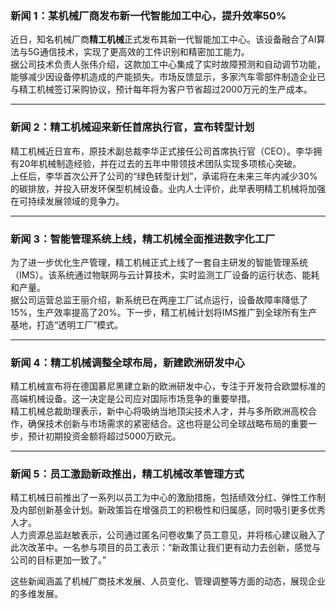 ### 新闻 1：**某机械厂商发布新一代智能加工中心，提升效率50%**  
近日，知名机械厂商**精工机械**正式发布其新一代智能加工中心。该设备融合了AI算法与5G通信技术，实现了更高效的工件识别和精密加工能力。  
据公司技术负责人张伟介绍，这款加工中心集成了实时故障预测和自动调节功能，能够减少因设备停机造成的产能损失。市场反馈显示，多家汽车零部件制造企业已与精工机械签订采购协议，预计每年将为客户节省超过2000万元的生产成本。  

---

### 新闻 2：**精工机械迎来新任首席执行官，宣布转型计划**  
精工机械近日宣布，原技术副总裁李华正式接任公司首席执行官（CEO）。李华拥有20年机械制造经验，并在过去的五年中带领技术团队实现多项核心突破。  
上任后，李华首次公开了公司的“绿色转型计划”，承诺将在未来三年内减少30%的碳排放，并投入研发环保型机械设备。业内人士评价，此举表明精工机械将加强在可持续发展领域的竞争力。  

---

### 新闻 3：**智能管理系统上线，精工机械全面推进数字化工厂**  
为了进一步优化生产管理，精工机械正式上线了一套自主研发的智能管理系统（IMS）。该系统通过物联网与云计算技术，实时监测工厂设备的运行状态、能耗和产量。  
据公司运营总监王丽介绍，新系统已在两座工厂试点运行，设备故障率降低了15%，生产效率提高了20%。下一步，精工机械计划将IMS推广到全球所有生产基地，打造“透明工厂”模式。  

---

### 新闻 4：**精工机械调整全球布局，新建欧洲研发中心**  
精工机械宣布将在德国慕尼黑建立新的欧洲研发中心，专注于开发符合欧盟标准的高端机械设备。这一决定是公司应对国际市场竞争的重要举措。  
精工机械总裁助理表示，新中心将吸纳当地顶尖技术人才，并与多所欧洲高校合作，确保技术创新与市场需求的紧密结合。这也将是公司全球战略布局的重要一步，预计初期投资金额将超过5000万欧元。  

---

### 新闻 5：**员工激励新政推出，精工机械改革管理方式**  
精工机械日前推出了一系列以员工为中心的激励措施，包括绩效分红、弹性工作制及内部创新基金计划。新政策旨在增强员工的积极性和归属感，同时吸引更多优秀人才。  
人力资源总监赵敏表示，公司通过匿名问卷收集了员工意见，并将核心建议融入了此次改革中。一名参与项目的员工表示：“新政策让我们更有动力去创新，感觉与公司的目标更加一致了。”  

这些新闻涵盖了机械厂商技术发展、人员变化、管理调整等方面的动态，展现企业的多维发展。